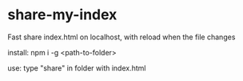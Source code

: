 # share-my-index
Fast share index.html on localhost, with reload when the file changes

install: npm i -g \<path-to-folder\>

use: type "share" in folder with index.html
